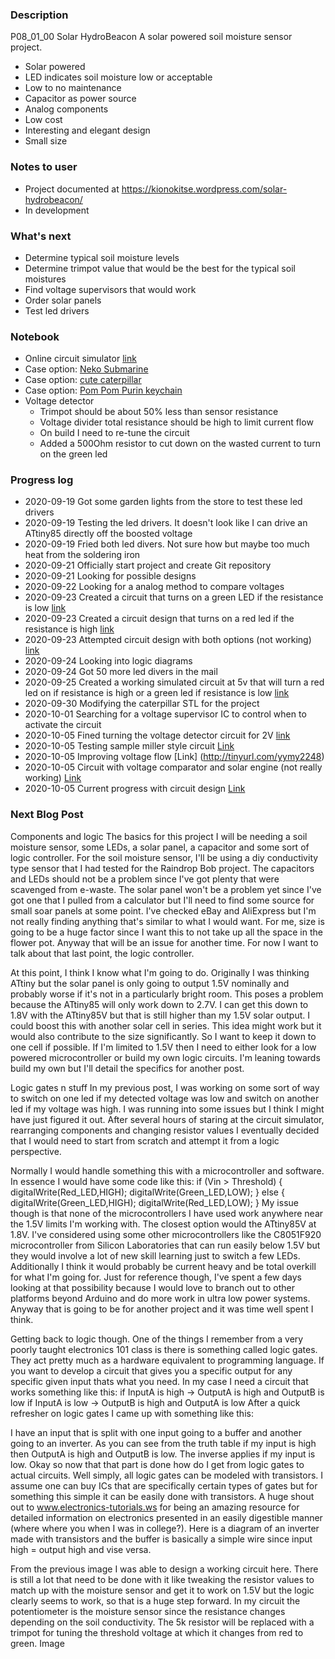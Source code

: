### Description  
P08_01_00 Solar HydroBeacon
A solar powered soil moisture sensor project.
 * Solar powered
 * LED indicates soil moisture low or acceptable
 * Low to no maintenance
 * Capacitor as power source
 * Analog components 
 * Low cost
 * Interesting and elegant design
 * Small size
### Notes to user
 * Project documented at https://kionokitse.wordpress.com/solar-hydrobeacon/
 * In development
### What's next
 * Determine typical soil moisture levels
 * Determine trimpot value that would be the best for the typical soil moistures
 * Find voltage supervisors that would work
 * Order solar panels
 * Test led drivers
### Notebook
 * Online circuit simulator [link](http://falstad.com/circuit/)
 * Case option: [Neko Submarine](https://www.thingiverse.com/thing:3081218) 
 * Case option: [cute caterpillar](https://www.thingiverse.com/thing:3598906)
 * Case option: [Pom Pom Purin keychain](https://www.thingiverse.com/thing:1188272)
 * Voltage detector 
	* Trimpot should be about 50% less than sensor resistance
	* Voltage divider total resistance should be high to limit current flow
	* On build I need to re-tune the circuit
	* Added a 500Ohm resistor to cut down on the wasted current to turn on the green led
  
### Progress log 
 * 2020-09-19 Got some garden lights from the store to test these led drivers
 * 2020-09-19 Testing the led drivers. It doesn't look like I can drive an ATtiny85 directly off the boosted voltage
 * 2020-09-19 Fried both led divers. Not sure how but maybe too much heat from the soldering iron
 * 2020-09-21 Officially start project and create Git repository
 * 2020-09-21 Looking for possible designs
 * 2020-09-22 Looking for a analog method to compare voltages
 * 2020-09-23 Created a circuit that turns on a green LED if the resistance is low [link](http://tinyurl.com/y6nuq4zt) 
 * 2020-09-23 Created a circuit design that turns on a red led if the resistance is high [link](http://tinyurl.com/yysaw5k8) 
 * 2020-09-23 Attempted circuit design with both options (not working) [link](http://tinyurl.com/y6hwgj95)
 * 2020-09-24 Looking into logic diagrams
 * 2020-09-24 Got 50  more led divers in the mail
 * 2020-09-25 Created a working simulated circuit at 5v that will turn a red led on if resistance is high or a green led if resistance is low [link](http://tinyurl.com/yyqalqkw)
 * 2020-09-30 Modifying the caterpillar STL for the project
 * 2020-10-01 Searching for a voltage supervisor IC to control when to activate the circuit
 * 2020-10-05 Fined turning the voltage detector circuit for 2V [link](http://tinyurl.com/yxfx4we7)
 * 2020-10-05 Testing sample miller style circuit [Link](http://tinyurl.com/y38uw3cg)
 * 2020-10-05 Improving voltage flow [Link] (http://tinyurl.com/yymy2248)
 * 2020-10-05 Circuit with voltage comparator and solar engine (not really working) [Link](http://tinyurl.com/y5qvovyz)
 * 2020-10-05 Current progress with circuit design [Link](http://tinyurl.com/yxzwtum5)
 
### Next Blog Post
Components and logic
The basics for this project I will be needing a soil moisture sensor, some LEDs, a solar panel, a capacitor and some sort of logic controller. For the soil moisture sensor, I'll be using a diy conductivity type sensor that I had tested for the Raindrop Bob project. The capacitors and LEDs should not be a problem since I've got plenty that were scavenged from e-waste. The solar panel won't be a problem yet since I've got one that I pulled from a calculator but I'll need to find some source for small soar panels at some point. I've checked eBay and AliExpress but I'm not really finding anything that's similar to what I would want. For me, size is going to be a huge factor since I want this to not take up all the space in the flower pot. Anyway that will be an issue for another time. For now I want to talk about that last point, the logic controller.

At this point, I think I know what I'm going to do. Originally I was thinking ATtiny but the solar panel is only going to output 1.5V nominally and probably worse if it's not in a particularly bright room. This poses a problem because the ATtiny85 will only work down to 2.7V. I can get this down to 1.8V with the ATtiny85V but that is still higher than my 1.5V solar output. I could boost this with another solar cell in series. This idea might work but it would also contribute to the size significantly. So I want to keep it down to one cell if possible. If I'm limited to 1.5V then I need to either look for a low powered microcontroller or build my own logic circuits. I'm leaning towards build my own but I'll detail the specifics for another post. 

Logic gates n stuff
In my previous post, I was working on some sort of way to switch on one led if my detected voltage was low and switch on another led if my voltage was high. I was running into some issues but I think I might have just figured it out. After several hours of staring at the circuit simulator, rearranging components and changing resistor values I eventually decided that I would need to start from scratch and attempt it from a logic perspective. 

Normally I would handle something this with a microcontroller and software. In essence I would have some code like this:
if (Vin > Threshold)
{
	digitalWrite(Red_LED,HIGH);
	digitalWrite(Green_LED,LOW);
}
else
{
	digitalWrite(Green_LED,HIGH);
	digitalWrite(Red_LED,LOW);
}
My issue though is that none of the microcontrollers I have used work anywhere near the 1.5V limits I'm working with. The closest option would the ATtiny85V at 1.8V. I've considered using some other microcontrollers like the C8051F920 microcontroller from Silicon Laboratories that can run easily below 1.5V but they would involve a lot of new skill learning just to switch a few LEDs. Additionally I think it would probably be current heavy and be total overkill for what I'm going for. Just for reference though, I've spent a few days looking at that possibility because I would love to branch out to other platforms beyond Arduino and do more work in ultra low power systems. Anyway that is going to be for another project and it was time well spent I think.

Getting back to logic though. One of the things I remember from a very poorly taught electronics 101 class is there is something called logic gates. They act pretty much as a hardware equivalent to programming language. If you want to develop a circuit that gives you a specific output for any specific given input thats what you need. In my case I need a circuit that works something like this:
if InputA is high -> OutputA is high and OutputB is low
if InputA is low -> OutputB is high and OutputA is low
After a quick refresher on logic gates I came up with something like this:

I have an input that is split with one input going to a buffer and another going to an inverter. As you can see from the truth table if my input is high then OutputA is high and OutputB is low. The inverse applies if my input is low. Okay so now that that part is done how do I get from logic gates to actual circuits. Well simply, all logic gates can be modeled with transistors. I assume one can buy ICs that are specifically certain types of gates but for something this simple it can be easily done with transistors. A huge shout out to www.electronics-tutorials.ws for being an amazing resource for detailed information on electronics presented in an easily digestible manner (where where you when I was in college?). Here is a diagram of an inverter made with transistors and the buffer is basically a simple wire since input high = output high and vise versa.

From the previous image I was able to design a working circuit here. There is still a lot that need to be done with it like tweaking the resistor values to match up with the moisture sensor and get it to work on 1.5V but the logic clearly seems to work, so that is a huge step forward. In my circuit the potentiometer is the moisture sensor since the resistance changes depending on the soil conductivity. The 5k resistor will be replaced with a trimpot for tuning the threshold voltage at which it changes from red to green.
Image

 
	
